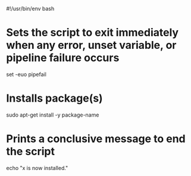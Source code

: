 #!/usr/bin/env bash

# Sets the script to exit immediately when any error, unset variable, or pipeline failure occurs
set -euo pipefail

# Installs package(s)
sudo apt-get install -y package-name

# Prints a conclusive message to end the script
echo "x is now installed."
